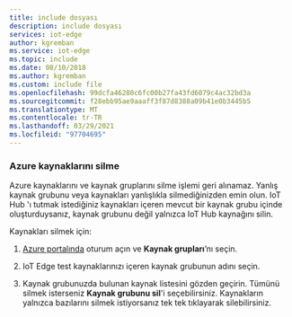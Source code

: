 ```yaml
---
title: include dosyası
description: include dosyası
services: iot-edge
author: kgremban
ms.service: iot-edge
ms.topic: include
ms.date: 08/10/2018
ms.author: kgremban
ms.custom: include file
ms.openlocfilehash: 99dcfa46280c6fc00b27fa43fd6079c4ac32bd3a
ms.sourcegitcommit: f28ebb95ae9aaaff3f87d8388a09b41e0b3445b5
ms.translationtype: MT
ms.contentlocale: tr-TR
ms.lasthandoff: 03/29/2021
ms.locfileid: "97704695"
---
```

### <a name="delete-azure-resources"></a>Azure kaynaklarını silme 

Azure kaynaklarını ve kaynak gruplarını silme işlemi geri alınamaz. Yanlış kaynak grubunu veya kaynakları yanlışlıkla silmediğinizden emin olun. IoT Hub 'ı tutmak istediğiniz kaynakları içeren mevcut bir kaynak grubu içinde oluşturduysanız, kaynak grubunu değil yalnızca IoT Hub kaynağını silin.

Kaynakları silmek için:

1. [Azure portalında](https://portal.azure.com) oturum açın ve **Kaynak grupları**’nı seçin.

2. IoT Edge test kaynaklarınızı içeren kaynak grubunun adını seçin. 

3. Kaynak grubunuzda bulunan kaynak listesini gözden geçirin. Tümünü silmek isterseniz **Kaynak grubunu sil**'i seçebilirsiniz. Kaynakların yalnızca bazılarını silmek istiyorsanız tek tek tıklayarak silebilirsiniz. 
